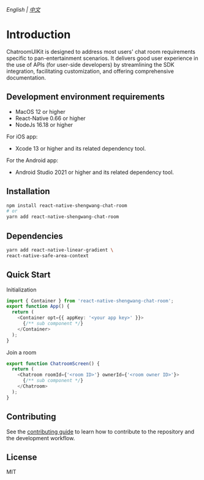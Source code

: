 _English | [中文](./README.zh.md)_

# Introduction

ChatroomUIKit is designed to address most users' chat room requirements specific to pan-entertainment scenarios. It delivers good user experience in the use of APIs (for user-side developers) by streamlining the SDK integration, facilitating customization, and offering comprehensive documentation.

## Development environment requirements

- MacOS 12 or higher
- React-Native 0.66 or higher
- NodeJs 16.18 or higher

For iOS app:

- Xcode 13 or higher and its related dependency tool.

For the Android app:

- Android Studio 2021 or higher and its related dependency tool.

## Installation

```sh
npm install react-native-shengwang-chat-room
# or
yarn add react-native-shengwang-chat-room
```

## Dependencies

```sh
yarn add react-native-linear-gradient \
react-native-safe-area-context
```

## Quick Start

Initialization

```typescript
import { Container } from 'react-native-shengwang-chat-room';
export function App() {
  return (
    <Container opt={{ appKey: '<your app key>' }}>
      {/** sub component */}
    </Container>
  );
}
```

Join a room

```typescript
export function ChatroomScreen() {
  return (
    <Chatroom roomId={'<room ID>'} ownerId={'<room owner ID>'}>
      {/** sub component */}
    </Chatroom>
  );
}
```

## Contributing

See the [contributing guide](../../CONTRIBUTING.md) to learn how to contribute to the repository and the development workflow.

## License

MIT
